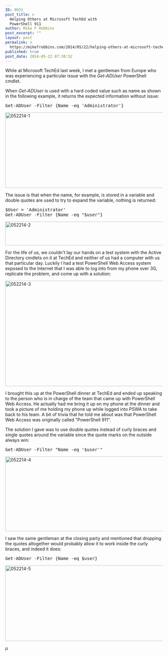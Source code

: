 ```yaml
---
ID: 9931
post_title: >
  Helping Others at Microsoft TechEd with
  PowerShell 911
author: Mike F Robbins
post_excerpt: ""
layout: post
permalink: >
  https://mikefrobbins.com/2014/05/22/helping-others-at-microsoft-teched-with-powershell-911/
published: true
post_date: 2014-05-22 07:30:52
---
```

While at Microsoft TechEd last week, I met a gentleman from Europe who was experiencing a particular issue with the <em>Get-ADUser</em> PowerShell cmdlet.

When <em>Get-ADUser</em> is used with a hard coded value such as name as shown in the following example, it returns the expected information without issue:
<pre class="lang:ps decode:true">Get-ADUser -Filter {Name -eq 'Administrator'}</pre>
<a href="http://mikefrobbins.com/wp-content/uploads/2014/05/052214-1.jpg"><img class="alignnone size-full wp-image-9932" src="http://mikefrobbins.com/wp-content/uploads/2014/05/052214-1.jpg" alt="052214-1" width="877" height="241" /></a>

The issue is that when the name, for example, is stored in a variable and double quotes are used to try to expand the variable, nothing is returned:
<pre class="lang:ps decode:true">$User = 'Administrator'
Get-ADUser -Filter {Name -eq "$user"}</pre>
<a href="http://mikefrobbins.com/wp-content/uploads/2014/05/052214-2.jpg"><img class="alignnone size-full wp-image-9933" src="http://mikefrobbins.com/wp-content/uploads/2014/05/052214-2.jpg" alt="052214-2" width="877" height="76" /></a>

For the life of us, we couldn't lay our hands on a test system with the Active Directory cmdlets on it at TechEd and neither of us had a computer with us that particular day. Luckily I had a test PowerShell Web Access system exposed to the Internet that I was able to log into from my phone over 3G, replicate the problem, and come up with a solution:

<a href="http://mikefrobbins.com/wp-content/uploads/2014/05/052214-3.jpg"><img class="alignnone size-full wp-image-9934" src="http://mikefrobbins.com/wp-content/uploads/2014/05/052214-3.jpg" alt="052214-3" width="600" height="337" /></a>

I brought this up at the PowerShell dinner at TechEd and ended up speaking to the person who is in charge of the team that came up with PowerShell Web Access. He actually had me bring it up on my phone at the dinner and took a picture of me holding my phone up while logged into PSWA to take back to his team. A bit of trivia that he told me about was that PowerShell Web Access was originally called "PowerShell 911".

The solution I gave was to use double quotes instead of curly braces and single quotes around the variable since the quote marks on the outside always win:
<pre class="lang:ps decode:true">Get-ADUser -Filter "Name -eq '$user'"</pre>
<a href="http://mikefrobbins.com/wp-content/uploads/2014/05/052214-4.jpg"><img class="alignnone size-full wp-image-9935" src="http://mikefrobbins.com/wp-content/uploads/2014/05/052214-4.jpg" alt="052214-4" width="877" height="239" /></a>

I saw the same gentleman at the closing party and mentioned that dropping the quotes altogether would probably allow it to work inside the curly braces, and indeed it does:
<pre class="lang:ps decode:true">Get-ADUser -Filter {Name -eq $user}</pre>
<a href="http://mikefrobbins.com/wp-content/uploads/2014/05/052214-5.jpg"><img class="alignnone size-full wp-image-9936" src="http://mikefrobbins.com/wp-content/uploads/2014/05/052214-5.jpg" alt="052214-5" width="877" height="242" /></a>

µ